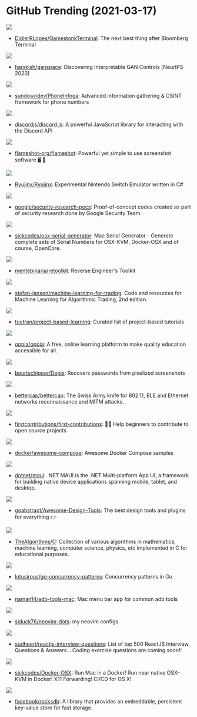 # GitHub Trending (2021-03-17)

![](https://img.shields.io/badge/Python-New%20328-green?style=flat-square&logo=appveyor)
- [DidierRLopes/GamestonkTerminal](https://github.com/DidierRLopes/GamestonkTerminal): The next best thing after Bloomberg Terminal

![](https://img.shields.io/badge/Jupyter%20Notebook-New%20128-green?style=flat-square&logo=appveyor)
- [harskish/ganspace](https://github.com/harskish/ganspace): Discovering Interpretable GAN Controls [NeurIPS 2020]

![](https://img.shields.io/badge/Go-New%20156-green?style=flat-square&logo=appveyor)
- [sundowndev/PhoneInfoga](https://github.com/sundowndev/PhoneInfoga): Advanced information gathering & OSINT framework for phone numbers

![](https://img.shields.io/badge/JavaScript-New%20209-green?style=flat-square&logo=appveyor)
- [discordjs/discord.js](https://github.com/discordjs/discord.js): A powerful JavaScript library for interacting with the Discord API

![](https://img.shields.io/badge/C%2B%2B-New%20277-green?style=flat-square&logo=appveyor)
- [flameshot-org/flameshot](https://github.com/flameshot-org/flameshot): Powerful yet simple to use screenshot software 🖥️ 📸

![](https://img.shields.io/badge/C%23-New%20494-green?style=flat-square&logo=appveyor)
- [Ryujinx/Ryujinx](https://github.com/Ryujinx/Ryujinx): Experimental Nintendo Switch Emulator written in C#

![](https://img.shields.io/badge/C%2B%2B-New%20133-green?style=flat-square&logo=appveyor)
- [google/security-research-pocs](https://github.com/google/security-research-pocs): Proof-of-concept codes created as part of security research done by Google Security Team.

![](https://img.shields.io/badge/Shell-New%2093-green?style=flat-square&logo=appveyor)
- [sickcodes/osx-serial-generator](https://github.com/sickcodes/osx-serial-generator): Mac Serial Generator - Generate complete sets of Serial Numbers for OSX-KVM, Docker-OSX and of course, OpenCore.

![](https://img.shields.io/badge/Inno%20Setup-New%20297-green?style=flat-square&logo=appveyor)
- [mentebinaria/retoolkit](https://github.com/mentebinaria/retoolkit): Reverse Engineer's Toolkit

![](https://img.shields.io/badge/Jupyter%20Notebook-New%20185-green?style=flat-square&logo=appveyor)
- [stefan-jansen/machine-learning-for-trading](https://github.com/stefan-jansen/machine-learning-for-trading): Code and resources for Machine Learning for Algorithmic Trading, 2nd edition.

![](https://img.shields.io/badge/none-New%20225-green?style=flat-square&logo=appveyor)
- [tuvtran/project-based-learning](https://github.com/tuvtran/project-based-learning): Curated list of project-based tutorials

![](https://img.shields.io/badge/Python-New%20280-green?style=flat-square&logo=appveyor)
- [oppia/oppia](https://github.com/oppia/oppia): A free, online learning platform to make quality education accessible for all.

![](https://img.shields.io/badge/Python-New%20383-green?style=flat-square&logo=appveyor)
- [beurtschipper/Depix](https://github.com/beurtschipper/Depix): Recovers passwords from pixelized screenshots

![](https://img.shields.io/badge/Go-New%20300-green?style=flat-square&logo=appveyor)
- [bettercap/bettercap](https://github.com/bettercap/bettercap): The Swiss Army knife for 802.11, BLE and Ethernet networks reconnaissance and MITM attacks.

![](https://img.shields.io/badge/none-New%20472-green?style=flat-square&logo=appveyor)
- [firstcontributions/first-contributions](https://github.com/firstcontributions/first-contributions): 🚀✨ Help beginners to contribute to open source projects

![](https://img.shields.io/badge/HTML-New%20705-green?style=flat-square&logo=appveyor)
- [docker/awesome-compose](https://github.com/docker/awesome-compose): Awesome Docker Compose samples

![](https://img.shields.io/badge/C%23-New%20202-green?style=flat-square&logo=appveyor)
- [dotnet/maui](https://github.com/dotnet/maui): .NET MAUI is the .NET Multi-platform App UI, a framework for building native device applications spanning mobile, tablet, and desktop.

![](https://img.shields.io/badge/JavaScript-New%20429-green?style=flat-square&logo=appveyor)
- [goabstract/Awesome-Design-Tools](https://github.com/goabstract/Awesome-Design-Tools): The best design tools and plugins for everything 👉

![](https://img.shields.io/badge/C-New%20230-green?style=flat-square&logo=appveyor)
- [TheAlgorithms/C](https://github.com/TheAlgorithms/C): Collection of various algorithms in mathematics, machine learning, computer science, physics, etc implemented in C for educational purposes.

![](https://img.shields.io/badge/Go-New%20128-green?style=flat-square&logo=appveyor)
- [lotusirous/go-concurrency-patterns](https://github.com/lotusirous/go-concurrency-patterns): Concurrency patterns in Go

![](https://img.shields.io/badge/Swift-New%2064-green?style=flat-square&logo=appveyor)
- [naman14/adb-tools-mac](https://github.com/naman14/adb-tools-mac): Mac menu bar app for common adb tools

![](https://img.shields.io/badge/Lua-New%20122-green?style=flat-square&logo=appveyor)
- [siduck76/neovim-dots](https://github.com/siduck76/neovim-dots): my neovim configs

![](https://img.shields.io/badge/JavaScript-New%20117-green?style=flat-square&logo=appveyor)
- [sudheerj/reactjs-interview-questions](https://github.com/sudheerj/reactjs-interview-questions): List of top 500 ReactJS Interview Questions & Answers....Coding exercise questions are coming soon!!

![](https://img.shields.io/badge/Shell-New%20819-green?style=flat-square&logo=appveyor)
- [sickcodes/Docker-OSX](https://github.com/sickcodes/Docker-OSX): Run Mac in a Docker! Run near native OSX-KVM in Docker! X11 Forwarding! CI/CD for OS X!

![](https://img.shields.io/badge/C%2B%2B-New%2085-green?style=flat-square&logo=appveyor)
- [facebook/rocksdb](https://github.com/facebook/rocksdb): A library that provides an embeddable, persistent key-value store for fast storage.

